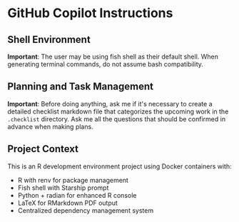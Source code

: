 # GitHub Copilot Instructions

## Shell Environment

**Important**: The user may be using fish shell as their default shell. When generating terminal commands, do not assume bash compatibility.

## Planning and Task Management

**Important**: Before doing anything, ask me if it's necessary to create a detailed checklist markdown file that categorizes the upcoming work in the `.checklist` directory. Ask me all the questions that should be confirmed in advance when making plans.

## Project Context

This is an R development environment project using Docker containers with:
- R with renv for package management
- Fish shell with Starship prompt
- Python + radian for enhanced R console
- LaTeX for RMarkdown PDF output
- Centralized dependency management system
